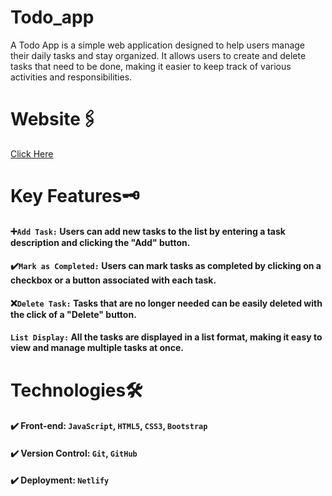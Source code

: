 # Todo_app
A Todo App is a simple web application designed to help users manage their daily tasks and stay organized. It allows users to create and delete tasks that need to be done, making it easier to keep track of various activities and responsibilities.

# Website🖇️
[Click Here](https://parthtodoapp.netlify.app/)

# Key Features🗝️
#### ➕`Add Task:` Users can add new tasks to the list by entering a task description and clicking the "Add" button.
#### ✔️`Mark as Completed:` Users can mark tasks as completed by clicking on a checkbox or a button associated with each task.
#### ❌`Delete Task:` Tasks that are no longer needed can be easily deleted with the click of a "Delete" button.
#### `List Display:` All the tasks are displayed in a list format, making it easy to view and manage multiple tasks at once.

# Technologies🛠️
#### ✔️ Front-end: `JavaScript`, `HTML5`, `CSS3`, `Bootstrap`
#### ✔️ Version Control: `Git`, `GitHub`
#### ✔️ Deployment: `Netlify`

